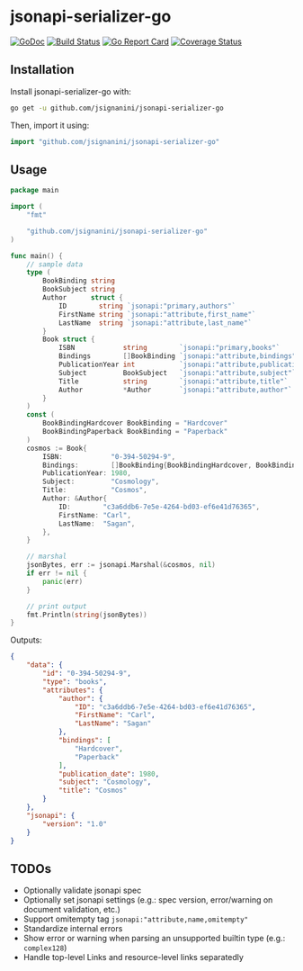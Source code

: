 # jsonapi-serializer-go

[![GoDoc](http://img.shields.io/badge/godoc-reference-blue.svg)](http://godoc.org/github.com/jsignanini/jsonapi-serializer-go)
[![Build Status](https://travis-ci.org/jsignanini/jsonapi-serializer-go.svg?branch=master)](https://travis-ci.org/jsignanini/jsonapi-serializer-go)
[![Go Report Card](https://goreportcard.com/badge/github.com/jsignanini/jsonapi-serializer-go)](https://goreportcard.com/report/github.com/jsignanini/jsonapi-serializer-go)
[![Coverage Status](https://coveralls.io/repos/github/jsignanini/jsonapi-serializer-go/badge.svg?branch=master)](https://coveralls.io/github/jsignanini/jsonapi-serializer-go?branch=master)


## Installation
Install jsonapi-serializer-go with:
```sh
go get -u github.com/jsignanini/jsonapi-serializer-go
```

Then, import it using:
```go
import "github.com/jsignanini/jsonapi-serializer-go"
```


## Usage

```go
package main

import (
	"fmt"

	"github.com/jsignanini/jsonapi-serializer-go"
)

func main() {
	// sample data
	type (
		BookBinding string
		BookSubject string
		Author      struct {
			ID        string `jsonapi:"primary,authors"`
			FirstName string `jsonapi:"attribute,first_name"`
			LastName  string `jsonapi:"attribute,last_name"`
		}
		Book struct {
			ISBN            string        `jsonapi:"primary,books"`
			Bindings        []BookBinding `jsonapi:"attribute,bindings"`
			PublicationYear int           `jsonapi:"attribute,publication_date"`
			Subject         BookSubject   `jsonapi:"attribute,subject"`
			Title           string        `jsonapi:"attribute,title"`
			Author          *Author       `jsonapi:"attribute,author"`
		}
	)
	const (
		BookBindingHardcover BookBinding = "Hardcover"
		BookBindingPaperback BookBinding = "Paperback"
	)
	cosmos := Book{
		ISBN:            "0-394-50294-9",
		Bindings:        []BookBinding{BookBindingHardcover, BookBindingPaperback},
		PublicationYear: 1980,
		Subject:         "Cosmology",
		Title:           "Cosmos",
		Author: &Author{
			ID:        "c3a6ddb6-7e5e-4264-bd03-ef6e41d76365",
			FirstName: "Carl",
			LastName:  "Sagan",
		},
	}

	// marshal
	jsonBytes, err := jsonapi.Marshal(&cosmos, nil)
	if err != nil {
		panic(err)
	}

	// print output
	fmt.Println(string(jsonBytes))
}
```

Outputs:
```json
{
	"data": {
		"id": "0-394-50294-9",
		"type": "books",
		"attributes": {
			"author": {
				"ID": "c3a6ddb6-7e5e-4264-bd03-ef6e41d76365",
				"FirstName": "Carl",
				"LastName": "Sagan"
			},
			"bindings": [
				"Hardcover",
				"Paperback"
			],
			"publication_date": 1980,
			"subject": "Cosmology",
			"title": "Cosmos"
		}
	},
	"jsonapi": {
		"version": "1.0"
	}
}
```


## TODOs

- Optionally validate jsonapi spec
- Optionally set jsonapi settings (e.g.: spec version, error/warning on document validation, etc.)
- Support omitempty tag `jsonapi:"attribute,name,omitempty"`
- Standardize internal errors
- Show error or warning when parsing an unsupported builtin type (e.g.: `complex128`)
- Handle top-level Links and resource-level links separatedly
